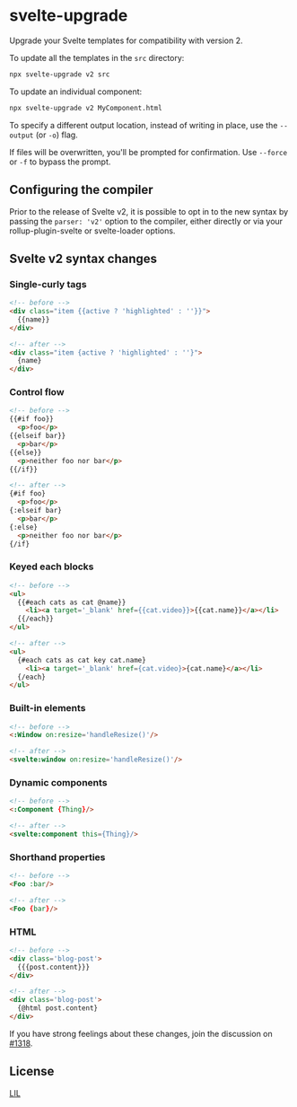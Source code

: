 # svelte-upgrade

Upgrade your Svelte templates for compatibility with version 2.

To update all the templates in the `src` directory:

```bash
npx svelte-upgrade v2 src
```

To update an individual component:

```bash
npx svelte-upgrade v2 MyComponent.html
```

To specify a different output location, instead of writing in place, use the `--output` (or `-o`) flag.

If files will be overwritten, you'll be prompted for confirmation. Use `--force` or `-f` to bypass the prompt.


## Configuring the compiler

Prior to the release of Svelte v2, it is possible to opt in to the new syntax by passing the `parser: 'v2'` option to the compiler, either directly or via your rollup-plugin-svelte or svelte-loader options.


## Svelte v2 syntax changes

### Single-curly tags

```html
<!-- before -->
<div class="item {{active ? 'highlighted' : ''}}">
  {{name}}
</div>

<!-- after -->
<div class="item {active ? 'highlighted' : ''}">
  {name}
</div>
```

### Control flow

```html
<!-- before -->
{{#if foo}}
  <p>foo</p>
{{elseif bar}}
  <p>bar</p>
{{else}}
  <p>neither foo nor bar</p>
{{/if}}

<!-- after -->
{#if foo}
  <p>foo</p>
{:elseif bar}
  <p>bar</p>
{:else}
  <p>neither foo nor bar</p>
{/if}
```

### Keyed each blocks

```html
<!-- before -->
<ul>
  {{#each cats as cat @name}}
    <li><a target='_blank' href={{cat.video}}>{{cat.name}}</a></li>
  {{/each}}
</ul>

<!-- after -->
<ul>
  {#each cats as cat key cat.name}
    <li><a target='_blank' href={cat.video}>{cat.name}</a></li>
  {/each}
</ul>
```

### Built-in elements

```html
<!-- before -->
<:Window on:resize='handleResize()'/>

<!-- after -->
<svelte:window on:resize='handleResize()'/>
```

### Dynamic components

```html
<!-- before -->
<:Component {Thing}/>

<!-- after -->
<svelte:component this={Thing}/>
```

### Shorthand properties

```html
<!-- before -->
<Foo :bar/>

<!-- after -->
<Foo {bar}/>
```

### HTML

```html
<!-- before -->
<div class='blog-post'>
  {{{post.content}}}
</div>

<!-- after -->
<div class='blog-post'>
  {@html post.content}
</div>
```

If you have strong feelings about these changes, join the discussion on [#1318](https://github.com/sveltejs/svelte/issues/1318).


## License

[LIL](LICENSE)